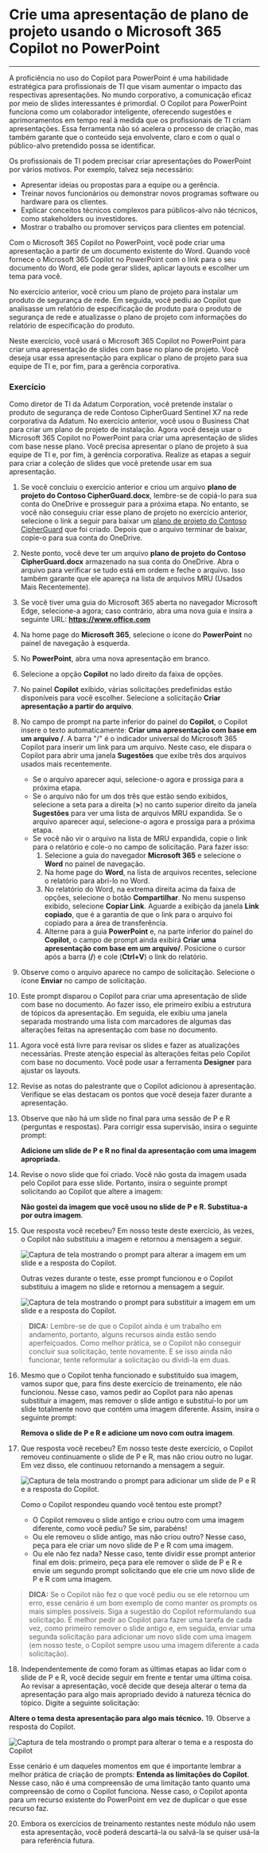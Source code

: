 
# Crie uma apresentação de plano de projeto usando o Microsoft 365 Copilot no PowerPoint
---
A proficiência no uso do Copilot para PowerPoint é uma habilidade estratégica para profissionais de TI que visam aumentar o impacto das respectivas apresentações. No mundo corporativo, a comunicação eficaz por meio de slides interessantes é primordial. O Copilot para PowerPoint funciona como um colaborador inteligente, oferecendo sugestões e aprimoramentos em tempo real à medida que os profissionais de TI criam apresentações. Essa ferramenta não só acelera o processo de criação, mas também garante que o conteúdo seja envolvente, claro e com o qual o público-alvo pretendido possa se identificar.

Os profissionais de TI podem precisar criar apresentações do PowerPoint por vários motivos. Por exemplo, talvez seja necessário:

 -  Apresentar ideias ou propostas para a equipe ou a gerência.
 -  Treinar novos funcionários ou demonstrar novos programas software ou hardware para os clientes.
 -  Explicar conceitos técnicos complexos para públicos-alvo não técnicos, como stakeholders ou investidores.
 -  Mostrar o trabalho ou promover serviços para clientes em potencial.

Com o Microsoft 365 Copilot no PowerPoint, você pode criar uma apresentação a partir de um documento existente do Word. Quando você fornece o Microsoft 365 Copilot no PowerPoint com o link para o seu documento do Word, ele pode gerar slides, aplicar layouts e escolher um tema para você.

No exercício anterior, você criou um plano de projeto para instalar um produto de segurança de rede. Em seguida, você pediu ao Copilot que analisasse um relatório de especificação de produto para o produto de segurança de rede e atualizasse o plano de projeto com informações do relatório de especificação do produto.

Neste exercício, você usará o Microsoft 365 Copilot no PowerPoint para criar uma apresentação de slides com base no plano de projeto. Você deseja usar essa apresentação para explicar o plano de projeto para sua equipe de TI e, por fim, para a gerência corporativa.

### Exercício

Como diretor de TI da Adatum Corporation, você pretende instalar o produto de segurança de rede Contoso CipherGuard Sentinel X7 na rede corporativa da Adatum. No exercício anterior, você usou o Business Chat para criar um plano de projeto de instalação. Agora você deseja usar o Microsoft 365 Copilot no PowerPoint para criar uma apresentação de slides com base nesse plano. Você precisa apresentar o plano de projeto à sua equipe de TI e, por fim, à gerência corporativa. Realize as etapas a seguir para criar a coleção de slides que você pretende usar em sua apresentação.

1.  Se você concluiu o exercício anterior e criou um arquivo **plano de projeto do Contoso CipherGuard.docx**, lembre-se de copiá-lo para sua conta do OneDrive e prosseguir para a próxima etapa. No entanto, se você não conseguiu criar esse plano de projeto no exercício anterior, selecione o link a seguir para baixar um [plano de projeto do Contoso CipherGuard](https://go.microsoft.com/fwlink/?linkid=2268924) que foi criado. Depois que o arquivo terminar de baixar, copie-o para sua conta do OneDrive.
2.  Neste ponto, você deve ter um arquivo **plano de projeto do Contoso CipherGuard.docx** armazenado na sua conta do OneDrive. Abra o arquivo para verificar se tudo está em ordem e feche o arquivo. Isso também garante que ele apareça na lista de arquivos MRU (Usados Mais Recentemente).
3.  Se você tiver uma guia do Microsoft 365 aberta no navegador Microsoft Edge, selecione-a agora; caso contrário, abra uma nova guia e insira a seguinte URL: **https://www.office.com**
4.  Na home page do **Microsoft 365**, selecione o ícone do **PowerPoint** no painel de navegação à esquerda.
5.  No **PowerPoint**, abra uma nova apresentação em branco.
6.  Selecione a opção **Copilot** no lado direito da faixa de opções.
7.  No painel **Copilot** exibido, várias solicitações predefinidas estão disponíveis para você escolher. Selecione a solicitação **Criar apresentação a partir do arquivo**.
8.  No campo de prompt na parte inferior do painel do **Copilot**, o Copilot insere o texto automaticamente: **Criar uma apresentação com base em um arquivo /**. A barra "/" é o indicador universal do Microsoft 365 Copilot para inserir um link para um arquivo. Neste caso, ele dispara o Copilot para abrir uma janela **Sugestões** que exibe três dos arquivos usados mais recentemente.
     -  Se o arquivo aparecer aqui, selecione-o agora e prossiga para a próxima etapa.
     -  Se o arquivo não for um dos três que estão sendo exibidos, selecione a seta para a direita (**&gt;**) no canto superior direito da janela **Sugestões** para ver uma lista de arquivos MRU expandida. Se o arquivo aparecer aqui, selecione-o agora e prossiga para a próxima etapa.
     -  Se você não vir o arquivo na lista de MRU expandida, copie o link para o relatório e cole-o no campo de solicitação. Para fazer isso:
        1.  Selecione a guia do navegador **Microsoft 365** e selecione o **Word** no painel de navegação.
        2.  Na home page do **Word**, na lista de arquivos recentes, selecione o relatório para abri-lo no Word.
        3.  No relatório do Word, na extrema direita acima da faixa de opções, selecione o botão **Compartilhar**. No menu suspenso exibido, selecione **Copiar Link**. Aguarde a exibição da janela **Link copiado**, que é a garantia de que o link para o arquivo foi copiado para a área de transferência.
        4.  Alterne para a guia **PowerPoint** e, na parte inferior do painel do **Copilot**, o campo de prompt ainda exibirá **Criar uma apresentação com base em um arquivo/**. Posicione o cursor após a barra (**/**) e cole (**Ctrl+V**) o link do relatório.
9.  Observe como o arquivo aparece no campo de solicitação. Selecione o ícone **Enviar** no campo de solicitação.
10. Este prompt disparou o Copilot para criar uma apresentação de slide com base no documento. Ao fazer isso, ele primeiro exibiu a estrutura de tópicos da apresentação. Em seguida, ele exibiu uma janela separada mostrando uma lista com marcadores de algumas das alterações feitas na apresentação com base no documento.
11. Agora você está livre para revisar os slides e fazer as atualizações necessárias. Preste atenção especial às alterações feitas pelo Copilot com base no documento. Você pode usar a ferramenta **Designer** para ajustar os layouts.
12. Revise as notas do palestrante que o Copilot adicionou à apresentação. Verifique se elas destacam os pontos que você deseja fazer durante a apresentação.
13. Observe que não há um slide no final para uma sessão de P e R (perguntas e respostas). Para corrigir essa supervisão, insira o seguinte prompt:
    
    **Adicione um slide de P e R no final da apresentação com uma imagem apropriada.**
14. Revise o novo slide que foi criado. Você não gosta da imagem usada pelo Copilot para esse slide. Portanto, insira o seguinte prompt solicitando ao Copilot que altere a imagem:
    
    **Não gostei da imagem que você usou no slide de P e R. Substitua-a por outra imagem**.
15. Que resposta você recebeu? Em nosso teste deste exercício, às vezes, o Copilot não substituiu a imagem e retornou a mensagem a seguir.
    
      ![Captura de tela mostrando o prompt para alterar a imagem em um slide e a resposta do Copilot.](../media/copilot-powerpoint-replace-message-1-030c583b.png) 
         
      Outras vezes durante o teste, esse prompt funcionou e o Copilot substituiu a imagem no slide e retornou a mensagem a seguir.
         
      ![Captura de tela mostrando o prompt para substituir a imagem em um slide e a resposta do Copilot.](../media/copilot-powerpoint-replace-message-2-aa694058.png)

 > **DICA:** Lembre-se de que o Copilot ainda é um trabalho em andamento, portanto, alguns recursos ainda estão sendo aperfeiçoados. Como melhor prática, se o Copilot não conseguir concluir sua solicitação, tente novamente. E se isso ainda não funcionar, tente reformular a solicitação ou dividi-la em duas.

16. Mesmo que o Copilot tenha funcionado e substituído sua imagem, vamos supor que, para fins deste exercício de treinamento, ele não funcionou. Nesse caso, vamos pedir ao Copilot para não apenas substituir a imagem, mas remover o slide antigo e substituí-lo por um slide totalmente novo que contém uma imagem diferente. Assim, insira o seguinte prompt:
    
    **Remova o slide de P e R e adicione um novo com outra imagem**.
17. Que resposta você recebeu? Em nosso teste deste exercício, o Copilot removeu continuamente o slide de P e R, mas não criou outro no lugar. Em vez disso, ele continuou retornando a mensagem a seguir.
    
      ![Captura de tela mostrando o prompt para adicionar um slide de P e R e a resposta do Copilot.](../media/copilot-powerpoint-error-message-b164a414.png)
    
    
      Como o Copilot respondeu quando você tentou este prompt?
      
      -  O Copilot removeu o slide antigo e criou outro com uma imagem diferente, como você pediu? Se sim, parabéns!
      -  Ou ele removeu o slide antigo, mas não criou outro? Nesse caso, peça para ele criar um novo slide de P e R com uma imagem.
      -  Ou ele não fez nada? Nesse caso, tente dividir esse prompt anterior final em dois: primeiro, peça para ele remover o slide de P e R e envie um segundo prompt solicitando que ele crie um novo slide de P e R com uma imagem.
    
 > **DICA:** Se o Copilot não fez o que você pediu ou se ele retornou um erro, esse cenário é um bom exemplo de como manter os prompts os mais simples possíveis. Siga a sugestão do Copilot reformulando sua solicitação. É melhor pedir ao Copilot para fazer uma tarefa de cada vez, como primeiro remover o slide antigo e, em seguida, enviar uma segunda solicitação para adicionar um novo slide com uma imagem (em nosso teste, o Copilot sempre usou uma imagem diferente a cada solicitação).
18. Independentemente de como foram as últimas etapas ao lidar com o slide de P e R, você decide seguir em frente e tentar uma última coisa. Ao revisar a apresentação, você decide que deseja alterar o tema da apresentação para algo mais apropriado devido à natureza técnica do tópico. Digite a seguinte solicitação:
    
 **Altere o tema desta apresentação para algo mais técnico.**
19. Observe a resposta do Copilot.
    
   ![Captura de tela mostrando o prompt para alterar o tema e a resposta do Copilot](../media/copilot-powerpoint-design-message-9de87575.png)
    
    
Esse cenário é um daqueles momentos em que é importante lembrar a melhor prática de criação de prompts: **Entenda as limitações do Copilot**. Nesse caso, não é uma compreensão de uma limitação tanto quanto uma compreensão de como o Copilot funciona. Nesse caso, o Copilot aponta para um recurso existente do PowerPoint em vez de duplicar o que esse recurso faz.

20. Embora os exercícios de treinamento restantes neste módulo não usem esta apresentação, você poderá descartá-la ou salvá-la se quiser usá-la para referência futura.
